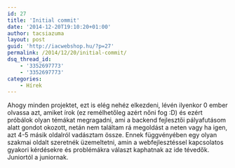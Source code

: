 ```yaml
---
id: 27
title: 'Initial commit'
date: '2014-12-20T19:10:20+01:00'
author: tacsiazuma
layout: post
guid: 'http://iacwebshop.hu/?p=27'
permalink: /2014/12/20/initial-commit/
dsq_thread_id:
    - '3352697773'
    - '3352697773'
categories:
    - Hírek
---
```


Ahogy minden projektet, ezt is elég nehéz elkezdeni, lévén ilyenkor 0 ember olvassa azt, amiket írok (ez remélhetőleg azért nőni fog :D) és ezért próbálok olyan témákat megragadni, ami a backend fejlesztői pályafutásom alatt gondot okozott, netán nem találtam rá megoldást a neten vagy ha igen, azt 4-5 másik oldalról vadásztam össze. Ennek függvényében egy olyan szakmai oldalt szeretnék üzemeltetni, amin a webfejlesztéssel kapcsolatos gyakori kérdésekre és problémákra választ kaphatnak az ide tévedők. Juniortól a juniornak.
